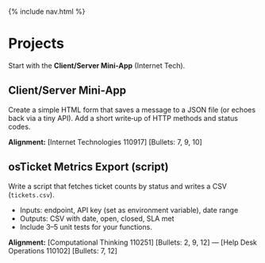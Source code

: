 {% include nav.html %}

# Projects

Start with the **Client/Server Mini‑App** (Internet Tech).

## Client/Server Mini‑App
Create a simple HTML form that saves a message to a JSON file (or echoes back via a tiny API). Add a short write‑up of HTTP methods and status codes.

**Alignment:** [Internet Technologies 110917] [Bullets: 7, 9, 10]

## osTicket Metrics Export (script)
Write a script that fetches ticket counts by status and writes a CSV (`tickets.csv`).
- Inputs: endpoint, API key (set as environment variable), date range
- Outputs: CSV with date, open, closed, SLA met
- Include 3–5 unit tests for your functions.

**Alignment:** [Computational Thinking 110251] [Bullets: 2, 9, 12] — [Help Desk Operations 110102] [Bullets: 7, 12]

